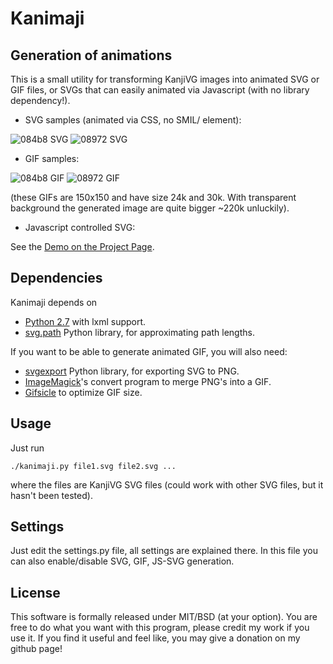 # Kanimaji #

## Generation of animations ##

This is a small utility for transforming KanjiVG images into animated SVG or GIF files, or SVGs that can easily animated via Javascript (with no library dependency!).

 * SVG samples (animated via CSS, no SMIL/<animate> element):

![084b8 SVG](http://maurimo.github.io/kanimaji/samples/084b8_anim.svg)
![08972 SVG](http://maurimo.github.io/kanimaji/samples/08972_anim.svg)

 * GIF samples:

![084b8 GIF](http://maurimo.github.io/kanimaji/samples/084b8_anim.gif)
![08972 GIF](http://maurimo.github.io/kanimaji/samples/08972_anim.gif)

(these GIFs are 150x150 and have size 24k and 30k. With transparent background the generated image are quite bigger ~220k unluckily).

 * Javascript controlled SVG:

See the [Demo on the Project Page](http://maurimo.github.io/kanimaji/index.html).

## Dependencies ##

Kanimaji depends on
 * [Python 2.7]() with lxml support.
 * [svg.path](https://pypi.python.org/pypi/svg.path) Python library, for approximating path lengths.

If you want to be able to generate animated GIF, you will also need:
 * [svgexport](https://github.com/shakiba/svgexport) Python library, for exporting SVG to PNG.
 * [ImageMagick](www.imagemagick.org)'s convert program to merge PNG's into a GIF.
 * [Gifsicle](https://www.lcdf.org/gifsicle/) to optimize GIF size.

## Usage ##

Just run
```
./kanimaji.py file1.svg file2.svg ...
```
where the files are KanjiVG SVG files (could work with other SVG files, but it hasn't been tested).

## Settings ##

Just edit the settings.py file, all settings are explained there. In this file you can also enable/disable SVG, GIF, JS-SVG generation.

## License ##

This software is formally released under MIT/BSD (at your option).
You are free to do what you want with this program, please credit my work if you use it.
If you find it useful and feel like, you may give a donation on my github page!
